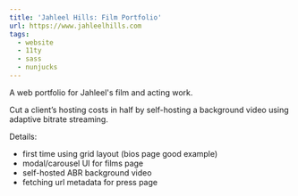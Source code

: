```yaml
---
title: 'Jahleel Hills: Film Portfolio'
url: https://www.jahleelhills.com
tags:
  - website
  - 11ty
  - sass
  - nunjucks
---
```


A web portfolio for Jahleel's film and acting work.
<!-- more -->

Cut a client’s hosting costs in half by self-hosting a background video using
adaptive bitrate streaming.

Details:

- first time using grid layout (bios page good example)
- modal/carousel UI for films page
- self-hosted ABR background video
- fetching url metadata for press page
